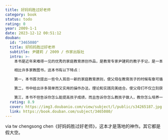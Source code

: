 ```yaml
---
title: 好妈妈胜过好老师
category: book
status: todo
rating: 0
year: 2009-1-1
date: 2023-12-12 00:51:12
douban:
  id: "3465080"
  title: 好妈妈胜过好老师
  subtitle: 尹建莉 / 2009 / 作家出版社
  intro: >-
    本书是近年来难得一见的优秀的家庭教育原创作品，是教育专家尹建莉的教子手记，是一本还未上市就以“手抄本”流传的图书。

    相比许多家教图书，这本书有以下特点：

    第一，本书首次提出一些令人耳目一新的家庭教育原则，使父母在教育孩子的时候有章可循。

    第二，书中给出许多简单而又实用的操作办法，理论和实践完美结合。使父母们不仅立刻获得许多有效的经验，教育意识也随之改善。它是实事求是谈家教的典范，是家长们最实用的工具书。

    第三，本书不但告诉你怎么能提高孩子成绩，而且告诉你怎么教孩子做人，教你怎么培养一个自觉、自强、自立的孩子。
  rating: 8.9
  cover: https://img3.doubanio.com/view/subject/l/public/s34265187.jpg
  link: https://book.douban.com/subject/3465080/
---
```


via tw chengsong chen《好妈妈胜过好老师》，这本才是落地的神作。其它都是假大空。
